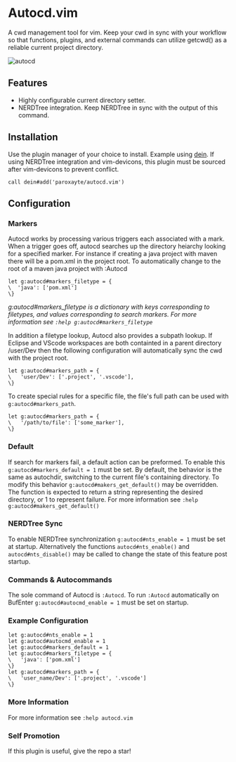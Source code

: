 # Autocd.vim

A cwd management tool for vim.
Keep your cwd in sync with your workflow so that functions, plugins, and external commands can
utilize getcwd() as a reliable current project directory.

![](./.github/preview.gif?raw=true "autocd")

## Features

* Highly configurable current directory setter.
* NERDTree integration. Keep NERDTree in sync with the output of this command.

## Installation

Use the plugin manager of your choice to install. Example using [dein](https://github.com/Shougo/dein.vim). If using NERDTree integration and vim-devicons, this plugin must be sourced after vim-devicons to prevent conflict.

```vim
call dein#add('paroxayte/autocd.vim')
```

## Configuration

### Markers
Autocd works by processing various triggers each associated with a mark. When a trigger goes off,
autocd searches up the directory heiarchy looking for a specified marker. For instance if creating a
java project with maven there will be a pom.xml in the project root. To automatically change to the
root of a maven java project with :Autocd 

```vim
let g:autocd#markers_filetype = {
\  'java': ['pom.xml']
\}
```
*g:autocd#markers_filetype is a dictionary with keys corresponding to filetypes, and values
corresponding to search markers. For more information see `:help g:autocd#markers_filetype`*

In addition a filetype lookup, Autocd also provides a subpath lookup. If Eclipse and VScode
workspaces are both containted in a parent directory /user/Dev then the following configuration will
automatically sync the cwd with the project root. 

```vim
let g:autocd#markers_path = { 
\   'user/Dev': ['.project', '.vscode'],
\}
```
 To create special rules for a specific file, the file's full path can be used with
 `g:autocd#markers_path`.

```vim
let g:autocd#markers_path = { 
\   '/path/to/file': ['some_marker'],
\}
```

### Default
If search for markers fail, a default action can be preformed. To enable this
`g:autocd#markers_default = 1` must be set. By default, the behavior is the same as autochdir,
switching to the current file's containing directory. To modify this behavior
`g:autocd#makers_get_default()` may be overridden. The function is expected to return a string
representing the desired directory, or 1 to represent failure. For more information see `:help g:autocd#makers_get_default()`

### NERDTree Sync
To enable NERDTree synchronization `g:autocd#nts_enable = 1` must be set at startup. Alternatively
the functions `autocd#nts_enable()` and `autocd#nts_disable()` may be called to change the state of
this feature post startup.

### Commands & Autocommands
The sole command of Autocd is `:Autocd`. To run `:Autocd` automatically on BufEnter `g:autocd#autocmd_enable = 1` must be set on startup.

### Example Configuration
```vim
let g:autocd#nts_enable = 1
let g:autocd#autocmd_enable = 1
let g:autocd#markers_default = 1
let g:autocd#markers_filetype = {
\   'java': ['pom.xml']
\}
let g:autocd#markers_path = { 
\   'user_name/Dev': ['.project', '.vscode']
\}
```

### More Information 
For more information see `:help autocd.vim`

### Self Promotion
If this plugin is useful, give the repo a star!
